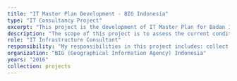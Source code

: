 ```yaml
---
title: "IT Master Plan Development - BIG Indonesia"
type: "IT Consultancy Project"
excerpt: "This project is the development of IT Master Plan for Badan Informasi Geografis (Geographical Information Agency) Indonesia."
description: "The scope of this project is to assess the current condition of IT implementation in BIG (Geographical Information Agency) Indonesia and to develop IT Master Plan for BIG Indonesia. The assessment were conducted for the business process, application, data, and technology architecture in BIG Indonesia. Based on the assessment, IT Master Plan for BIG was developed."
role: "IT Infrastructure Consultant"
responsibility: "My responsibilities in this project includes: collect data and information regarding IT implementation in BIG Indonesia and design technology master plan for BIG Indonesia."
organization: "BIG (Geographical Information Agency) Indonesia"
years: "2016"
collection: projects
--- 
```

